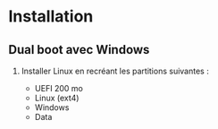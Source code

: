 # Installation

## Dual boot avec Windows

1. Installer Linux en recréant les partitions suivantes :

    - UEFI 200 mo
    - Linux (ext4)
    - Windows
    - Data
